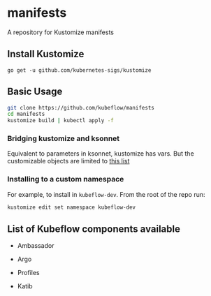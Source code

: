 # manifests
A repository for Kustomize manifests

## Install Kustomize

`go get -u github.com/kubernetes-sigs/kustomize`

## Basic Usage

```bash
git clone https://github.com/kubeflow/manifests
cd manifests
kustomize build | kubectl apply -f
```

### Bridging kustomize and ksonnet

Equivalent to parameters in ksonnet, kustomize has vars. But the customizable objects are limited to [this list](https://github.com/kubernetes-sigs/kustomize/blob/master/pkg/transformers/config/defaultconfig/varreference.go)



### Installing to a custom namespace

For example, to install in `kubeflow-dev`. From the root of the repo run:

```bash
kustomize edit set namespace kubeflow-dev
```

## List of Kubeflow components available

* Ambassador

* Argo

* Profiles

* Katib
